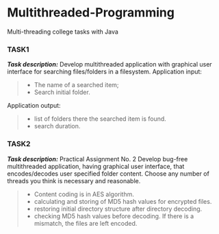 # Multithreaded-Programming
Multi-threading college tasks with Java

### TASK1
***Task description:***
Develop multithreaded application with graphical user interface for searching files/folders in a filesystem.
Application input:
> - The name of a searched item;
> - Search initial folder.

Application output:
> - list of folders there the searched item is found.
> - search duration.

### TASK2
***Task description:***
Practical Assignment No. 2
Develop bug-free multithreaded application, having graphical user interface, that encodes/decodes user specified folder content. Choose any number of threads you think is necessary and reasonable.

> - Content coding is in AES algorithm.
> - calculating and storing of MD5 hash values for encrypted files.
> - restoring initial directory structure after directory decoding.
> - checking MD5 hash values before decoding. If there is a mismatch, the files are left encoded.
